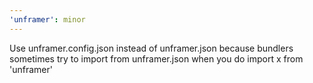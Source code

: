 ```yaml
---
'unframer': minor
---
```


Use unframer.config.json instead of unframer.json because bundlers sometimes try to import from unframer.json when you do import x from 'unframer'
